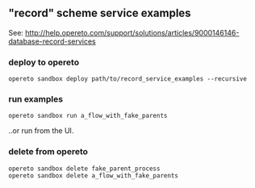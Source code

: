 ## "record" scheme service examples

See: http://help.opereto.com/support/solutions/articles/9000146146-database-record-services

### deploy to opereto
```
opereto sandbox deploy path/to/record_service_examples --recursive
```

### run examples 
```
opereto sandbox run a_flow_with_fake_parents
```
..or run from the UI.


### delete from opereto
```
opereto sandbox delete fake_parent_process
opereto sandbox delete a_flow_with_fake_parents
```
